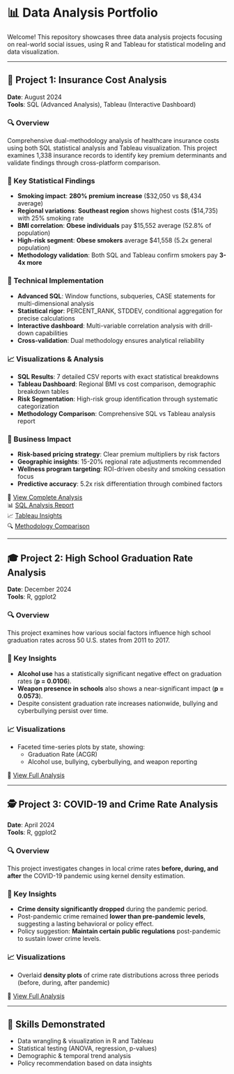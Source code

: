 # 📊 Data Analysis Portfolio

Welcome! This repository showcases three data analysis projects focusing on real-world social issues, using R and Tableau for statistical modeling and data visualization.

---

## 🏥 Project 1: Insurance Cost Analysis  
**Date**: August 2024  
**Tools**: SQL (Advanced Analysis), Tableau (Interactive Dashboard)

### 🔍 Overview  
Comprehensive dual-methodology analysis of healthcare insurance costs using both SQL statistical analysis and Tableau visualization. This project examines 1,338 insurance records to identify key premium determinants and validate findings through cross-platform comparison.

### 📌 Key Statistical Findings  
- **Smoking impact**: **280% premium increase** ($32,050 vs $8,434 average)
- **Regional variations**: **Southeast region** shows highest costs ($14,735) with 25% smoking rate
- **BMI correlation**: **Obese individuals** pay $15,552 average (52.8% of population)  
- **High-risk segment**: **Obese smokers** average $41,558 (5.2x general population)
- **Methodology validation**: Both SQL and Tableau confirm smokers pay **3-4x more**

### 🔬 Technical Implementation
- **Advanced SQL**: Window functions, subqueries, CASE statements for multi-dimensional analysis
- **Statistical rigor**: PERCENT_RANK, STDDEV, conditional aggregation for precise calculations
- **Interactive dashboard**: Multi-variable correlation analysis with drill-down capabilities
- **Cross-validation**: Dual methodology ensures analytical reliability

### 📈 Visualizations & Analysis  
- **SQL Results**: 7 detailed CSV reports with exact statistical breakdowns
- **Tableau Dashboard**: Regional BMI vs cost comparison, demographic breakdown tables
- **Risk Segmentation**: High-risk group identification through systematic categorization
- **Methodology Comparison**: Comprehensive SQL vs Tableau analysis report

### 💼 Business Impact
- **Risk-based pricing strategy**: Clear premium multipliers by risk factors
- **Geographic insights**: 15-20% regional rate adjustments recommended  
- **Wellness program targeting**: ROI-driven obesity and smoking cessation focus
- **Predictive accuracy**: 5.2x risk differentiation through combined factors

🔗 [View Complete Analysis](https://github.com/vkdlxj008/jk/tree/main/medical/insurance-cost-analysis)  
📊 [SQL Analysis Report](https://github.com/vkdlxj008/jk/blob/main/medical/insurance-cost-analysis/reports/sql-analysis-results.md)  
📈 [Tableau Insights](https://github.com/vkdlxj008/jk/blob/main/medical/insurance-cost-analysis/reports/tableau-insights.md)  
🔍 [Methodology Comparison](https://github.com/vkdlxj008/jk/blob/main/medical/insurance-cost-analysis/reports/methodology-comparison.md)

---

## 🎓 Project 2: High School Graduation Rate Analysis  
**Date**: December 2024  
**Tools**: R, ggplot2  

### 🔍 Overview  
This project examines how various social factors influence high school graduation rates across 50 U.S. states from 2011 to 2017.

### 📌 Key Insights  
- **Alcohol use** has a statistically significant negative effect on graduation rates (**p = 0.0106**).  
- **Weapon presence in schools** also shows a near-significant impact (**p = 0.0573**).  
- Despite consistent graduation rate increases nationwide, bullying and cyberbullying persist over time.

### 📈 Visualizations  
- Faceted time-series plots by state, showing:  
  - Graduation Rate (ACGR)  
  - Alcohol use, bullying, cyberbullying, and weapon reporting

🔗 [View Full Analysis](https://github.com/vkdlxj008/jk/blob/main/school/drop_rate.R)

---

## 🕵️ Project 3: COVID-19 and Crime Rate Analysis  
**Date**: April 2024  
**Tools**: R, ggplot2  

### 🔍 Overview  
This project investigates changes in local crime rates **before, during, and after** the COVID-19 pandemic using kernel density estimation.

### 📌 Key Insights  
- **Crime density significantly dropped** during the pandemic period.  
- Post-pandemic crime remained **lower than pre-pandemic levels**, suggesting a lasting behavioral or policy effect.  
- Policy suggestion: **Maintain certain public regulations** post-pandemic to sustain lower crime levels.

### 📈 Visualizations  
- Overlaid **density plots** of crime rate distributions across three periods (before, during, after pandemic)

🔗 [View Full Analysis](https://github.com/vkdlxj008/jk/blob/main/crimes/crimes.R)

---

## 🧠 Skills Demonstrated  
- Data wrangling & visualization in R and Tableau  
- Statistical testing (ANOVA, regression, p-values)  
- Demographic & temporal trend analysis  
- Policy recommendation based on data insights
